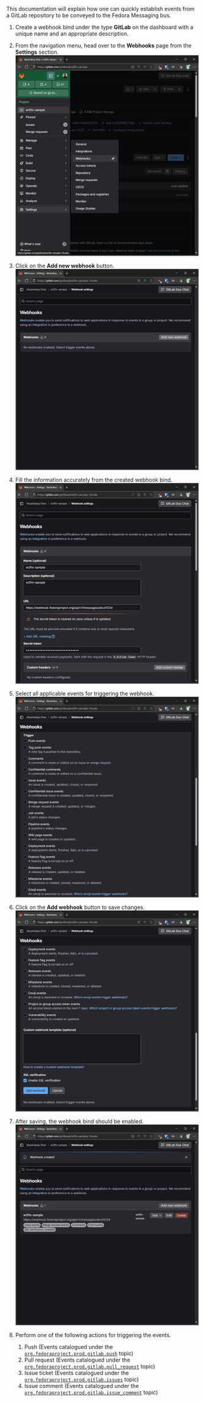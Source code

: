 This documentation will explain how one can quickly establish events from a
GitLab repository to be conveyed to the Fedora Messaging bus.

1. Create a webhook bind under the type **GitLab** on the dashboard with
   a unique name and an appropriate description.

2. From the navigation menu, head over to the **Webhooks** page from the **Settings** section.  
   ![](../../../public/imgs/gtlb/1.png)

3. Click on the **Add new webhook** button.  
   ![](../../../public/imgs/gtlb/2.png)

4. Fill the information accurately from the created webhook bind.  
   ![](../../../public/imgs/gtlb/3.png)

5. Select all applicable events for triggering the webhook.  
   ![](../../../public/imgs/gtlb/4.png)

6. Click on the **Add webhook** button to save changes.  
   ![](../../../public/imgs/gtlb/5.png)

7. After saving, the webhook bind should be enabled.  
   ![](../../../public/imgs/gtlb/6.png)

8. Perform one of the following actions for triggering the events.
   1. Push (Events catalogued under the [`org.fedoraproject.prod.gitlab.push`](https://apps.fedoraproject.org/datagrepper/v2/search?topic=org.fedoraproject.prod.gitlab.push) topic)
   2. Pull request (Events catalogued under the [`org.fedoraproject.prod.gitlab.pull_request`](https://apps.fedoraproject.org/datagrepper/v2/search?topic=org.fedoraproject.prod.gitlab.pull_request) topic)
   3. Issue ticket (Events catalogued under the [`org.fedoraproject.prod.gitlab.issues`](https://apps.fedoraproject.org/datagrepper/v2/search?topic=org.fedoraproject.prod.gitlab.issues) topic)
   4. Issue comment (Events catalogued under the [`org.fedoraproject.prod.gitlab.issue_comment`](https://apps.fedoraproject.org/datagrepper/v2/search?topic=org.fedoraproject.prod.gitlab.issue_comment) topic)
